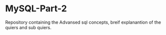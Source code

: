 # MySQL-Part-2
Repository containing the Advansed sql concepts, breif explanantion of the quiers and sub quiers.
